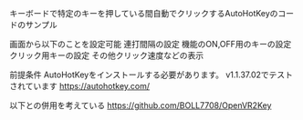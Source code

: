 キーボードで特定のキーを押している間自動でクリックするAutoHotKeyのコードのサンプル

画面から以下のことを設定可能
連打間隔の設定
機能のON,OFF用のキーの設定
クリック用キーの設定
その他クリック速度などの表示

前提条件
AutoHotKeyをインストールする必要があります。
v1.1.37.02でテストされています
https://autohotkey.com/


以下との併用を考えている
https://github.com/BOLL7708/OpenVR2Key
